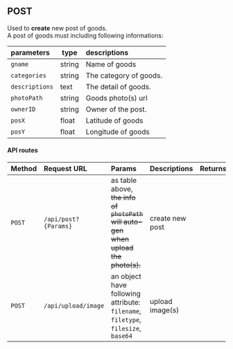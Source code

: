 ## POST

Used to **create** new post of goods.  
A post of goods must including following informations:

| parameters     | type  | descriptions                                 |
|:---------------|-------|:---------------------------------------------|
| `gname`        | string| Name of goods                                |
| `categories`   | string| The category of goods.                       |
| `descriptions` | text  | The detail of goods.                         |
| `photoPath`    | string| Goods photo(s) url                           |
| `ownerID`      |string | Owner of the post.                           |
| `posX`         | float | Latitude of goods                            |
| `posY`         | float | Longitude of goods                           |

#### API routes
| Method |Request URL         | Params          | Descriptions   |Returns|
|--------|:-------------------|:----------------|:---------------|-------|
| `POST`  |`/api/post?{Params}` | as table above, ~~the info of `photoPath` will auto-gen when upload the photo(s).~~  | create new post|   |
| `POST` |`/api/upload/image` | an object have following attribute:<br/>`filename`, `filetype`, `filesize`, `base64`  | upload image(s)|  |
